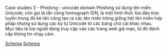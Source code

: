 Case studies 3 - Phishing - unicode domain
Phishing sử dụng tên miền Unicode, còn gọi là tấn công homograph IDN, là một hình thức lừa đảo trực tuyến trong đó kẻ tấn công tạo ra các tên miền trông giống hệt tên miền hợp pháp nhưng sử dụng các ký tự Unicode từ các bảng chữ cái khác nhau. Mục tiêu là lừa người dùng truy cập vào các trang web giả mạo, từ đó đánh cắp thông tin nhạy cảm.

[Schema](page_12_img_0.png)
[Schema](page_12_img_1.png)
